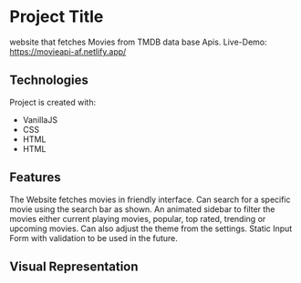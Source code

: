 # Project Title

website that fetches Movies from TMDB data base Apis.
Live-Demo: https://movieapi-af.netlify.app/

## Technologies

Project is created with:

- VanillaJS
- CSS
- HTML
 - HTML

## Features
The Website fetches movies in friendly interface. Can search for a specific movie using the search bar as shown. An animated sidebar to filter the movies either current playing movies, popular, top rated, trending or upcoming movies. Can also adjust the theme from the settings. Static Input Form with validation to be used in the future.

## Visual Representation


